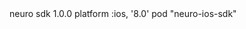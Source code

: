 <script src="https://localhost/neuro.sdk.min.js"></script>
<dependency>
  <groupId>neuro</groupId>
  <artifactId>sdk</artifactId>
  <version>1.0.0</version>
</dependency>
platform :ios, '8.0'
pod "neuro-ios-sdk"
